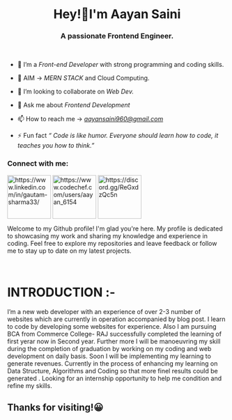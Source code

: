 <h1 align="center" font-family="cursive"> Hey!👋I'm Aayan Saini</h1>
<h3 align="center" font-family="cursive">A passionate Frontend Engineer.</h3>
</br>

- 🌱 I’m a *Front-end Developer* with strong programming and coding skills.

- 🎯 AIM -> *MERN STACK* and Cloud Computing.

- 👯 I’m looking to collaborate on *Web Dev.*

- 💬 Ask me about *Frontend Development*

- 📫 How to reach me -> *aayansaini960@gmail.com*

- ⚡ Fun fact *“ Code is like humor. Everyone should learn how to code, it teaches you how to think.”*

<h3 align="left">Connect with me:</h3>
<p align="left">
<a href="https://www.linkedin.com/in/aayan-saini/" target="blank"><img align="center" src="https://img.icons8.com/plasticine/200/null/linkedin.png" alt="https://www.linkedin.com/in/gautam-sharma33/" height="100px" width="100px"/></a>
<a href="https://www.codechef.com/users/aayan_6154" target="blank"><img align="center" src="https://img.icons8.com/plasticine/400/null/codechef.png" alt="https://www.codechef.com/users/aayan_6154"/ height="100px width="100px"></a>
  <a href="https://discord.gg/ReGxdzQc5n" target="blank"><img align="center" src="https://img.icons8.com/plasticine/200/null/discord-logo.png" alt="https://discord.gg/ReGxdzQc5n"/ height="100px width="100px"></a>
</p>

 <p>Welcome to my Github profile! I'm glad you're here. My profile is dedicated to showcasing my work and sharing my knowledge and experience in coding. Feel free to explore my repositories and leave feedback or follow me to stay up to date on my latest projects.</p>
 
</br>

<h1>INTRODUCTION :- </h1>

<p>I’m a new web developer with an experience of over 2-3 number of websites which are currently in operation accompanied by blog post. I learn to code by developing some websites for experience. Also I am pursuing BCA from Commerce College- RAJ successfully completed the learning of first yerar now in Second year. Further more I will be manoeuvring my skill during the completion of graduation by working on my coding and web development on daily basis. Soon I will be implementing my learning to generate revenues. Currently in the process of enhancing my learning on Data Structure, Algorithms and Coding so that more finel results could be generated . 
Looking for an internship opportunity to help me condition and refine my skills.</p>

<h2> Thanks for visiting!😀 </h2>
